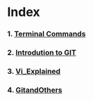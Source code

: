 # Index

### 1. [Terminal Commands](https://github.com/rg559/Mini-Project-1/blob/master/TerminalCommands.md) 
### 2. [Introdution to GIT](https://github.com/rg559/Mini-Project-1/blob/master/GitIntroduction.md)
### 3. [Vi_Explained](https://github.com/rg559/Mini-Project-1/blob/master/Vi_explained.md)
### 4. [GitandOthers](https://github.com/rg559/Mini-Project-1/blob/master/GitandOthers.md)
